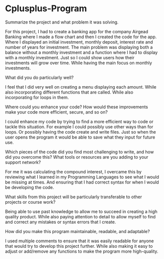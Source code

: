 # Cplusplus-Program

Summarize the project and what problem it was solving.

For this project, I had to create a banking app for the company Airgead Banking where I made a flow chart and then I created the code for the app. Where I displayed an initial investment, monthly deposit, interest rate and number of years for investment. The main problem was displaying both a balance without a monthly investment and a function where I had to display with a monthly investment. Just so I could show users how their investments will grow over time. While having the main focus on monthly investments.


What did you do particularly well?

I feel that I did very well on creating a menu displaying each amount. While also incorporating different functions that are called. While also incorporating for loops in them.


Where could you enhance your code? How would these improvements make your code more efficient, secure, and so on?

I could enhance my code by trying to find a more efficient way to code or tackle this situation. For example I could possibly use other ways than for loops. Or possibly having the code create and write files. Just so when the user opens the program it would be able to save what they input for future use. 


Which pieces of the code did you find most challenging to write, and how did you overcome this? What tools or resources are you adding to your support network?

For me it was calculating the compound interest, I overcame this by reviewing what I learned in my Programming Languages to see what I would be missing at times. And ensuring that I had correct syntax for when I would be developing the code. 

What skills from this project will be particularly transferable to other projects or course work?

Being able to use past knowledge to allow me to succeed in creating a high quality product. While also paying attention to detail to allow myself to find and correct any mistakes or syntax errors that I create.


How did you make this program maintainable, readable, and adaptable?

I used multiple comments to ensure that it was easily readable for anyone that would try to develop this project further. While also making it easy to adjust or add/remove any functions to make the program more high-quality.
